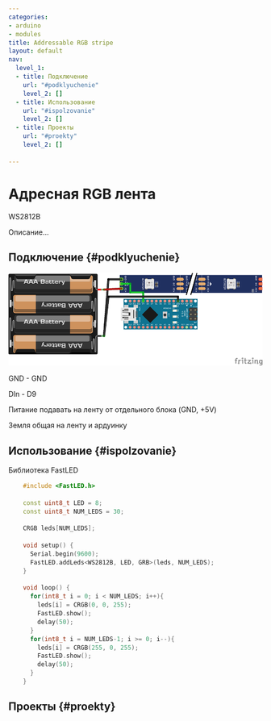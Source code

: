 ```yaml
---
categories:
- arduino
- modules
title: Addressable RGB stripe
layout: default
nav:
  level_1:
  - title: Подключение
    url: "#podklyuchenie"
    level_2: []
  - title: Использование
    url: "#ispolzovanie"
    level_2: []
  - title: Проекты
    url: "#proekty"
    level_2: []

---
```

# Адресная RGB лента

WS2812B

Описание...

## Подключение {#podklyuchenie}

![Схема подключения ленты](/uploads/rgbledstrip_bb.png "Схема подключения ленты")

GND - GND

DIn - D9

Питание подавать на ленту от отдельного блока (GND, +5V)

Земля общая на ленту и ардуинку

## Использование {#ispolzovanie}

Библиотека FastLED

```c++
    #include <FastLED.h>

    const uint8_t LED = 8;
    const uint8_t NUM_LEDS = 30;

    CRGB leds[NUM_LEDS];

    void setup() {
      Serial.begin(9600);
      FastLED.addLeds<WS2812B, LED, GRB>(leds, NUM_LEDS);
    }

    void loop() {
      for(int8_t i = 0; i < NUM_LEDS; i++){
        leds[i] = CRGB(0, 0, 255);
        FastLED.show();
        delay(50);
      }
      for(int8_t i = NUM_LEDS-1; i >= 0; i--){
        leds[i] = CRGB(255, 0, 255);
        FastLED.show();
        delay(50);
      }
    }
```

## Проекты {#proekty}